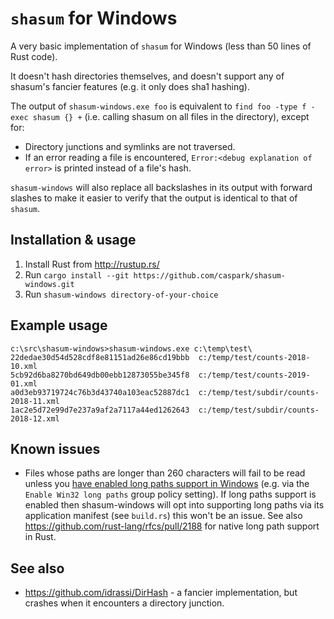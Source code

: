 # `shasum` for Windows

A very basic implementation of `shasum` for Windows (less than 50 lines of Rust code).

It doesn't hash directories themselves, and doesn't support any of shasum's fancier features (e.g. it only does sha1 hashing).

The output of `shasum-windows.exe foo` is equivalent to `find foo -type f -exec shasum {} +` (i.e. calling shasum on all files in the directory), except for:

* Directory junctions and symlinks are not traversed.
* If an error reading a file is encountered, `Error:<debug explanation of error>` is printed instead of a file's hash.

`shasum-windows` will also replace all backslashes in its output with forward slashes to make it easier to verify that the output is identical to that of `shasum`.

## Installation & usage

1. Install Rust from http://rustup.rs/
2. Run `cargo install --git https://github.com/caspark/shasum-windows.git`
3. Run `shasum-windows directory-of-your-choice`

## Example usage

```
c:\src\shasum-windows>shasum-windows.exe c:\temp\test\
22dedae30d54d528cdf8e81151ad26e86cd19bbb  c:/temp/test/counts-2018-10.xml
5cb92d6ba8270bd649db00ebb12873055be345f8  c:/temp/test/counts-2019-01.xml
a0d3eb93719724c76b3d43740a103eac52887dc1  c:/temp/test/subdir/counts-2018-11.xml
1ac2e5d72e99d7e237a9af2a7117a44ed1262643  c:/temp/test/subdir/counts-2018-12.xml
```

## Known issues

* Files whose paths are longer than 260 characters will fail to be read unless you [have enabled long paths support in Windows](https://www.howtogeek.com/266621/how-to-make-windows-10-accept-file-paths-over-260-characters/) (e.g. via the `Enable Win32 long paths` group policy setting). If long paths support is enabled then shasum-windows will opt into supporting long paths via its application manifest (see `build.rs`) this won't be an issue. See also https://github.com/rust-lang/rfcs/pull/2188 for native long path support in Rust.

## See also

* https://github.com/idrassi/DirHash - a fancier implementation, but crashes when it encounters a directory junction.
